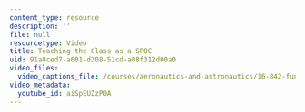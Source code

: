 ```yaml
---
content_type: resource
description: ''
file: null
resourcetype: Video
title: Teaching the Class as a SPOC
uid: 91a8ced7-a601-d208-51cd-a08f312d00a0
video_files:
  video_captions_file: /courses/aeronautics-and-astronautics/16-842-fundamentals-of-systems-engineering-fall-2015/instructor-insights/teaching-the-class-as-a-spoc/aiSpEUZzP0A.vtt
video_metadata:
  youtube_id: aiSpEUZzP0A
---
```


